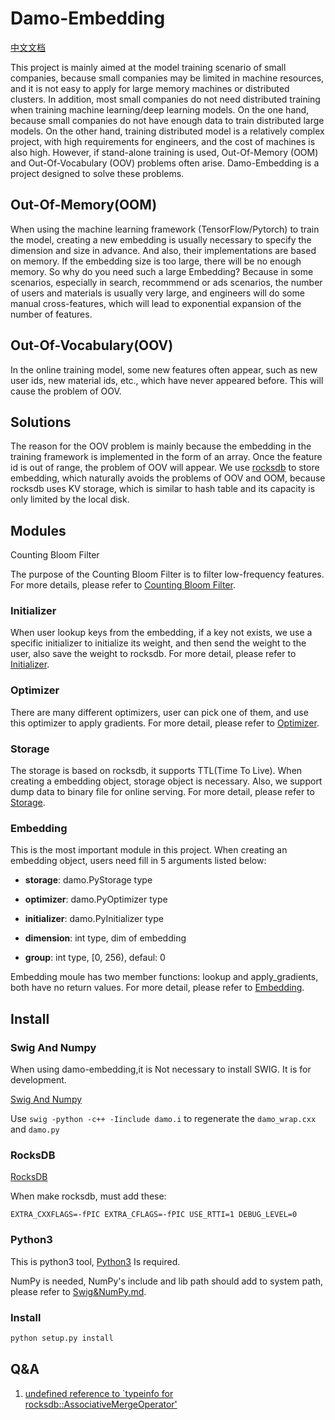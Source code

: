 # Damo-Embedding

[中文文档](doc/CN/readme_CN.md)

This project is mainly aimed at the model training scenario of small companies, because small companies may be limited in machine resources, and it is not easy to apply for large memory machines or distributed clusters. In addition, most small companies do not need distributed training when training machine learning/deep learning models. On the one hand, because small companies do not have enough data to train distributed large models. On the other hand, training distributed model is a relatively complex project, with high requirements for engineers, and the cost of machines is also high. However, if stand-alone training is used, Out-Of-Memory (OOM) and Out-Of-Vocabulary (OOV) problems often arise. Damo-Embedding is a project designed to solve these problems.

## Out-Of-Memory(OOM)

When using the machine learning framework (TensorFlow/Pytorch) to train the model, creating a new embedding is usually necessary to specify the dimension and size in advance. And also, their implementations are based on memory. If the embedding size is too large, there will be no enough memory. So why do you need such a large Embedding? Because in some scenarios, especially in search, recommmend or ads scenarios, the number of users and materials is usually very large, and engineers will do some manual cross-features, which will lead to exponential expansion of the number of features.

## Out-Of-Vocabulary(OOV)

In the online training model, some new features often appear, such as new user ids, new material ids, etc., which have never appeared before. This will cause the problem of OOV.

## Solutions

The reason for the OOV problem is mainly because the embedding in the training framework is implemented in the form of an array. Once the feature id is out of range, the problem of OOV will appear. We use [rocksdb](https://rocksdb.org/) to store embedding, which naturally avoids the problems of OOV and OOM, because rocksdb uses KV storage, which is similar to hash table and its capacity is only limited by the local disk.


## Modules

Counting Bloom Filter

The purpose of the Counting Bloom Filter is to filter low-frequency features. For more details, please refer to [Counting Bloom Filter](./doc/EN/CBF.md).

### Initializer

When user lookup keys from the embedding, if a key not exists, we use a specific initializer to initialize its weight, and then send the weight to the user, also save the weight to rocksdb. For more detail, please refer to [Initializer](./doc/EN/Initializer.md).

### Optimizer

There are many different optimizers, user can pick one of them, and use this optimizer to apply gradients. For more detail, please refer to [Optimizer](./doc/EN/Optimizer.md).

### Storage

The storage is based on rocksdb, it supports TTL(Time To Live). When creating a embedding object, storage object is necessary. Also, we support dump data to binary file for online serving. For more detail, please refer to [Storage](./doc/EN/Storage.md).

### Embedding

This is the most important module in this project. When creating an embedding object, users need fill in 5 arguments listed below:

- **storage**: damo.PyStorage type
  
- **optimizer**: damo.PyOptimizer type
  
- **initializer**: damo.PyInitializer type
  
- **dimension**: int type, dim of embedding
  
- **group**: int type, [0, 256), defaul: 0
  

Embedding moule has two member functions: lookup and apply_gradients, both have no return values. For more detail, please refer to [Embedding](./doc/EN/Embedding.md).

## Install

### Swig And Numpy
When using damo-embedding,it is Not necessary to install SWIG. It is for development.

[Swig And Numpy](doc/EN/Swig&NumPy.md)

Use `swig -python -c++ -Iinclude damo.i` to regenerate the `damo_wrap.cxx` and `damo.py`

### RocksDB
[RocksDB](doc/EN/RocksDB.md)

When make rocksdb, must add these:

`EXTRA_CXXFLAGS=-fPIC EXTRA_CFLAGS=-fPIC USE_RTTI=1 DEBUG_LEVEL=0`

### Python3
This is python3 tool, [Python3](doc/EN/Python3.md) Is required. 

NumPy is needed, NumPy's include and lib path should add to system path, please refer to [Swig&NumPy.md](./doc/EN/Swig&NumPy.md).

### Install
```bash
python setup.py install
```


## Q&A

1. [undefined reference to `typeinfo for rocksdb::AssociativeMergeOperator'](https://github.com/facebook/rocksdb/issues/3811)

